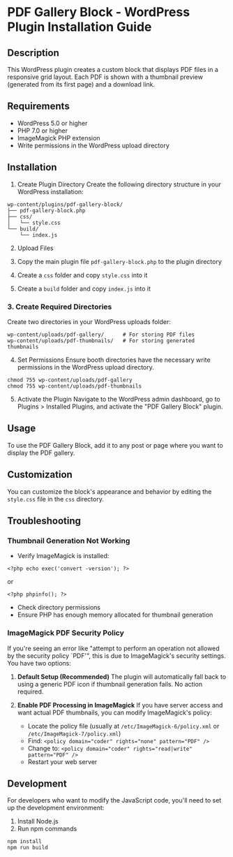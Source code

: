 # PDF Gallery Block - WordPress Plugin Installation Guide

## Description

This WordPress plugin creates a custom block that displays PDF files in a responsive grid layout. Each PDF is shown with a thumbnail preview (generated from its first page) and a download link.

## Requirements

- WordPress 5.0 or higher
- PHP 7.0 or higher
- ImageMagick PHP extension
- Write permissions in the WordPress upload directory

## Installation

1. Create Plugin Directory
   Create the following directory structure in your WordPress installation:

```
wp-content/plugins/pdf-gallery-block/
├── pdf-gallery-block.php
├── css/
│   └── style.css
└── build/
    └── index.js
```

2. Upload Files

1. Copy the main plugin file `pdf-gallery-block.php` to the plugin directory
1. Create a `css` folder and copy `style.css` into it
1. Create a `build` folder and copy `index.js` into it

### 3. Create Required Directories

Create two directories in your WordPress uploads folder:

```
wp-content/uploads/pdf-gallery/      # For storing PDF files
wp-content/uploads/pdf-thumbnails/   # For storing generated thumbnails
```

4. Set Permissions
   Ensure booth directories have the necessary write permissions in the WordPress upload directory.

```
chmod 755 wp-content/uploads/pdf-gallery
chmod 755 wp-content/uploads/pdf-thumbnails
```

5. Activate the Plugin
   Navigate to the WordPress admin dashboard, go to Plugins > Installed Plugins, and activate the "PDF Gallery Block" plugin.

## Usage

To use the PDF Gallery Block, add it to any post or page where you want to display the PDF gallery.

## Customization

You can customize the block's appearance and behavior by editing the `style.css` file in the `css` directory.

## Troubleshooting

### Thumbnail Generation Not Working

- Verify ImageMagick is installed:

```
<?php echo exec('convert -version'); ?>
```

or

```
<?php phpinfo(); ?>
```

- Check directory permissions
- Ensure PHP has enough memory allocated for thumbnail generation

### ImageMagick PDF Security Policy

If you're seeing an error like "attempt to perform an operation not allowed by the security policy `PDF'", this is due to ImageMagick's security settings. You have two options:

1. **Default Setup (Recommended)**
   The plugin will automatically fall back to using a generic PDF icon if thumbnail generation fails. No action required.

2. **Enable PDF Processing in ImageMagick**
   If you have server access and want actual PDF thumbnails, you can modify ImageMagick's policy:
   - Locate the policy file (usually at `/etc/ImageMagick-6/policy.xml` or `/etc/ImageMagick-7/policy.xml`)
   - Find: `<policy domain="coder" rights="none" pattern="PDF" />`
   - Change to: `<policy domain="coder" rights="read|write" pattern="PDF" />`
   - Restart your web server

## Development

For developers who want to modify the JavaScript code, you'll need to set up the development environment:

1. Install Node.js
2. Run npm commands

```
npm install
npm run build
```
